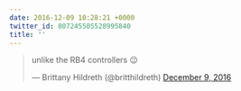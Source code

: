 ```yaml
---
date: 2016-12-09 10:28:21 +0000
twitter_id: 807245505528995840
title: ''
---
```


<blockquote class="twitter-tweet"><p lang="en" dir="ltr">unlike the RB4 controllers 😉</p>&mdash; Brittany Hildreth (@britthildreth) <a href="https://twitter.com/britthildreth/status/807245475304894465?ref_src=twsrc%5Etfw">December 9, 2016</a></blockquote>
<script async src="https://platform.twitter.com/widgets.js" charset="utf-8"></script>
